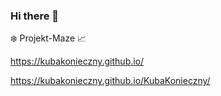 ### Hi there 👋
 :snowflake:
 Projekt-Maze :chart_with_upwards_trend:

 https://kubakonieczny.github.io/
 
 https://kubakonieczny.github.io/KubaKonieczny/
<!--
**KubaKonieczny/KubaKonieczny** is a ✨ _special_ ✨ repository because its `README.md` (this file) appears on your GitHub profile.

Here are some ideas to get you started:

- 🔭 I’m currently working on ...
- 🌱 I’m currently learning ...
- 👯 I’m looking to collaborate on ...
- 🤔 I’m looking for help with ...
- 💬 Ask me about ...
- 📫 How to reach me: ...
- 😄 Pronouns: ...
- ⚡ Fun fact: ...
-->
